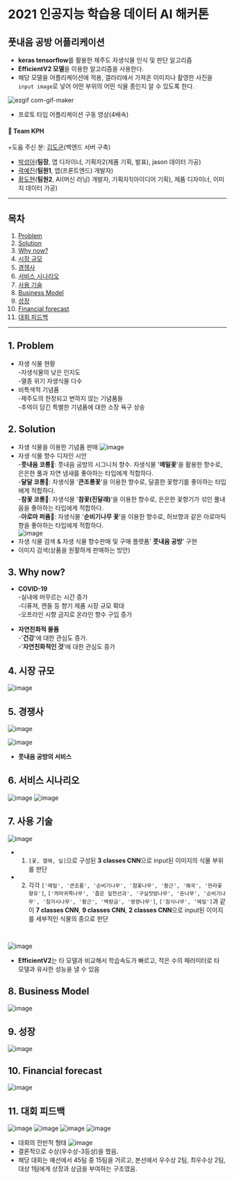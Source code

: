  # 2021 인공지능 학습용 데이터 AI 해커톤
 ## 풋내음 공방 어플리케이션
- **keras tensorflow**를 활용한 제주도 자생식물 인식 및 판단 알고리즘    
- **EfficientV2 모델**을 이용한 알고리즘을 사용한다. 
- 해당 모델을 어플리케이션에 적용, 갤러리에서 가져온 이미지나 촬영한 사진을 `input image`로 넣어 어떤 부위의 어떤 식물 종인지 알 수 있도록 한다. 

![ezgif com-gif-maker](https://user-images.githubusercontent.com/81740134/150679385-a0a86a08-e9c2-4a5e-a2f3-2715a65b770a.gif)

- 프로토 타입 어플리케이션 구동 영상(4배속)

#### 💜 Team KPH
+도움 주신 분: [김도균](https://github.com/jasper200207)(백엔드 서버 구축)
- [박성아](https://github.com/seonga76)(**팀장**, 앱 디자이너, 기획자2(제품 기획, 발표), jason 데이터 가공) 
- [곽예진](https://github.com/Kwakyejin)(**팀원1**, 앱(프론트엔드) 개발자)
- [황도현](https://github.com/HwangDoHyun28)(**팀원2**, AI(머신 러닝) 개발자, 기획자1(아이디어 기획), 제품 디자이너, 이미지 데이터 가공)<br>

--------------
## 목차
1. [Problem](#1-Problem)
2. [Solution](#2-Solution)
3. [Why now?](#3-Why-now?)
4. [시장 규모](#4-시장-규모) 
5. [경쟁사](#5-경쟁사)
6. [서비스 시나리오](#6-서비스-시나리오)
7. [사용 기술](#7-사용-기술)
8. [Business Model](#8-Business-Model)
9. [성장](#9-성장)
10. [Financial forecast](#10-Financial-forecast)
11. [대회 피드백](#11-대회-피드백)

-------------------------

## 1. Problem
- 자생 식물 현황<br>
-자생식물의 낮은 인지도<br>
-멸종 위기 자생식물 다수<br>
- 비특색적 기념품<br>
-제주도의 한정되고 변하지 않는 기념품들<br>
-추억이 담긴 특별한 기념품에 대한 소장 욕구 상승<br>


## 2. Solution
- 자생 식물을 이용한 기념품 판매
![image](https://user-images.githubusercontent.com/81740134/150684059-d0e6d5f0-e368-41e2-a7c8-e9df30a8e7c9.png)
- 자생 식물 향수 디자인 시안<br>
-**풋내음 코롱**🌺: 풋내음 공방의 시그니처 향수. 자생식물 '**메밀꽃**'을 활용한 향수로, 은은한 풀과 자연 냄새를 좋아하는 타입에게 적합하다.<br>
-**달달 코롱**🌼: 자생식물 '**큰조롱꽃**'을 이용한 향수로, 달콤한 꽃향기를 좋아하는 타입에게 적합하다.<br>
-**참꽃 코롱**🌸: 자생식물 '**참꽃(진달래)**'을 이용한 향수로, 은은한 꽃향기가 섞인 풀내음을 좋아하는 타입에게 적합하다.<br>
-**아로마 퍼퓸**🌱: 자생식물 '**순비기나무 꽃**'을 이용한 향수로, 허브향과 같은 아로마틱향을 좋아하는 타입에게 적합하다.<br>
![image](https://user-images.githubusercontent.com/81740134/150684524-8ade25d8-0887-445b-9851-a97ca402453f.png)
- 자생 식물 검색 & 자생 식물 향수판매 및 구매 플랫폼' **풋내음 공방**' 구현
- 이미지 검색(상품을 원활하게 판매하는 방안)


## 3. Why now?
- **COVID-19**<br>
-실내에 머무르는 시간 증가<br>
-디퓨져, 캔들 등 향기 제품 시장 규모 확대<br>
-오프라인 시향 금지로 온라인 향수 구입 증가<br>

- **자연친화적 물품**<br>
-'**건강**'에 대한 관심도 증가.<br>
-'**자연친화적인 것**'에 대한 관심도 증가<br>


## 4. 시장 규모
![image](https://user-images.githubusercontent.com/81740134/150682620-a0e547f9-b062-4f24-a01e-fc3edd919fa5.png)


## 5. 경쟁사
![image](https://user-images.githubusercontent.com/81740134/150682792-bc415af3-11a9-45d5-95b6-deb058b6707d.png)

![image](https://user-images.githubusercontent.com/81740134/150682841-179f2eab-ed5b-47b4-a721-1093501aadfd.png)
- **풋내음 공방의 서비스**


## 6. 서비스 시나리오
![image](https://user-images.githubusercontent.com/81740134/150682983-73bb7b17-ae6a-485d-898c-374b6012ceda.png)
![image](https://user-images.githubusercontent.com/81740134/150683069-2f785635-d950-42ed-abfe-5bc1e5685278.png)


## 7. 사용 기술
![image](https://user-images.githubusercontent.com/81740134/150683154-e1195ff5-1d15-4e30-9292-54db408fe51c.png)
- 1. `[꽃, 열매, 잎]`으로 구성된 **3 classes CNN**으로 input된 이미지의 식물 부위를 판단
- 2. 각각 `['메밀', '큰조롱', '순비기나무', '참꽃나무', '황근', '해국', '한라꽃향유']`, `['까마귀쪽나무', '좁은 잎천선과', '구실잣밤나무', '돈나무', '순비기나무', '참가시나무', '황근', '백량금', '꽝꽝나무']`, `['참식나무', '메밀']`과 같이 **7 classes CNN**, **9 classes CNN**, **2 classes CNN**으로 input된 이미지를 세부적인 식물의 종으로 판단<br> 
<br>

![image](https://user-images.githubusercontent.com/81740134/150683234-adbffa05-701a-4118-a864-f6534ff306ec.png)<br>

- **EfficientV2**는 타 모델과 비교해서 학습속도가 빠르고, 적은 수의 패러미터로 타 모델과 유사한 성능을 낼 수 있음


## 8. Business Model
![image](https://user-images.githubusercontent.com/81740134/150683325-048c6d49-069e-43e0-8b9e-a01533642c3e.png)

## 9. 성장
![image](https://user-images.githubusercontent.com/81740134/150683509-25c8255b-1c2b-479a-9c38-e267629a69ad.png)


## 10. Financial forecast
![image](https://user-images.githubusercontent.com/81740134/150683564-51f6f013-b238-4778-9859-73e3024487e1.png)


## 11. 대회 피드백
![image](https://user-images.githubusercontent.com/81740134/150688049-c58ba372-b502-479d-a552-4244da12c326.png)
![image](https://user-images.githubusercontent.com/81740134/150688062-0acd163e-638c-4da3-b954-8603d03de39a.png)
![image](https://user-images.githubusercontent.com/81740134/150688074-1e9545ff-e64e-4268-b3ae-dc3bb6318c5a.png)
![image](https://user-images.githubusercontent.com/81740134/150688082-ca411ce4-8300-4a15-84e5-6a423fef2519.png)
- 대회의 전반적 형태
![image](https://user-images.githubusercontent.com/81740134/150687813-000a8222-f1ee-4926-95ed-ad14b910eba0.png)
- 결론적으로 수상(우수상-3등상)을 했음.
- 해당 대회는 예선에서 45팀 중 15팀을 거르고, 본선에서 우수상 2팀, 최우수상 2팀, 대상 1팀에게 상장과 상금을 부여하는 구조였음.
<br>
